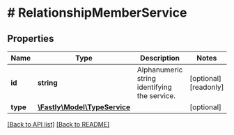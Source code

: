 # # RelationshipMemberService

## Properties

Name | Type | Description | Notes
------------ | ------------- | ------------- | -------------
**id** | **string** | Alphanumeric string identifying the service. | [optional] [readonly]
**type** | [**\Fastly\Model\TypeService**](TypeService.md) |  | [optional]

[[Back to API list]](../../README.md#endpoints) [[Back to README]](../../README.md)
